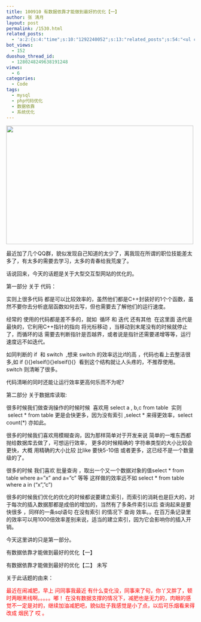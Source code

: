 ```yaml
---
title: 100910 有数据依靠才能做到最好的优化【一】
author: 张 清月
layout: post
permalink: /1530.html
related_posts:
  - 'a:2:{s:4:"time";s:10:"1292240052";s:13:"related_posts";s:54:"<ul class="related_post"><li>No Related Post</li></ul>";}'
bot_views:
  - 152
duoshuo_thread_id:
  - 1280248249638191248
views:
  - 6
categories:
  - Code
tags:
  - mysql
  - php代码优化
  - 数据依靠
  - 系统优化
---
```

[<img class="aligncenter size-full wp-image-1427" title="php" src="http://www.80aj.com/wp-content/uploads/2010/08/php.jpg" alt="" width="500" height="317" />][1]

最近加了几个QQ群，貌似发现自己知道的太少了，离我现在所谓的职位技能差太多了，有太多的需要去学习，太多的青春给我荒废了。

话说回来，今天的话题是关于大型交互型网站的优化的。

第一部分 关于 代码：

实则上很多代码 都是可以比较效率的，虽然他们都是C++封装好的1个个函数，虽然不要你去分析底层函数如何去写，但也需要去了解他们的运行速度。

经常的 使用的代码都是差不多的，就如  循环 和 迭代 还有其他  在这里面 迭代是最快的，它利用C++指针的指向 将光标移动 ，当移动到末尾没有的时候就停止了，而循环的话 需要去判断指针是否越界，或者说是指针还需要递增等等，运行速度远不如迭代。

如同判断的 if  和 switch  ,想来 switch 的效率远比if的高 ，代码也看上去整洁很多,如 if (){}elseif(){}elseif(){}  看到这个结构就让人头疼的，不推荐使用。 switch 则清晰了很多。

代码清晰的同时还能让运行效率更高何乐而不为呢?

第二部分 关于数据库读取:

很多时候我们做查询操作的时候时候  喜欢用 select a , b,c from table  实则  select \* from table 更是会快更多，因为没有索引 ,select \* 来得更效率，select count(*) 亦如此。

很多的时候我们喜欢用模糊查询，因为那样简单对于开发来说 简单的一堆东西都抛给数据库去做了，可想运行效率， 更多的时候精确的 字符串类型的大小比较会更快，大概 用精确的大小比较 比like 要快5-10倍 或者更多，这已经不是一个数量级的了。

很多的时候 我们喜欢 批量查询 ，取出一个又一个数据对象的值select \* from table where a=&#8221;x&#8221; and a=&#8221;c&#8221; 等等 这样做的效率远不如 select \* from table where a in (&#8220;x&#8221;,&#8221;c&#8221;)

很多的时候我们优化的优化的时候都说要建立索引，而索引的消耗也是巨大的，对于每次的插入数据那都是成倍的增加的，当然有了多条件索引以后 查询起来是要快很多 ，同样的一条sql语句 在没有索引 的情况下 查询 效率。。在百万条记录里的效率可以用1000倍效率差别来说，适当的建立索引，因为它会影响你的插入开销。

今天这里讲的只是第一部分。

有数据依靠才能做到最好的优化【一】

有数据依靠才能做到最好的优化【二】 未写

关于此话题的由来：

<span style="color: #ff0000;">最近在闹减肥，早上 问同事我最近 有什么变化没，同事来了句，你丫又胖了，顿时两眼黑线啊。。。。。嘟！ 在没有数据支撑的情况下，减肥也是无力的，肉眼的感觉不一定是对的，继续加油减肥吧，貌似肚子我感觉是小了点，以后可乐烟看来得改成 烟民了 哎 。</span>

 [1]: http://www.80aj.com/wp-content/uploads/2010/08/php.jpg